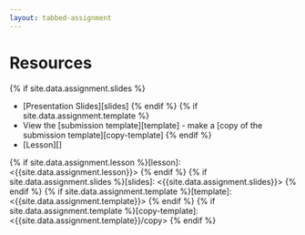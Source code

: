```yaml
---
layout: tabbed-assignment
---
```


# Resources

{% if site.data.assignment.slides %}
* [Presentation Slides][slides]
{% endif %}
{% if site.data.assignment.template %}
* View the [submission template][template] - make a [copy of the submission template][copy-template]
{% endif %}
* [Lesson][]

<!-- Don't edit links here, change them in _data/assignment.yml instead. -->

{% if site.data.assignment.lesson   %}[lesson]:        <{{site.data.assignment.lesson}}>        {% endif %}
{% if site.data.assignment.slides   %}[slides]:        <{{site.data.assignment.slides}}>        {% endif %}
{% if site.data.assignment.template %}[template]:      <{{site.data.assignment.template}}>      {% endif %}
{% if site.data.assignment.template %}[copy-template]: <{{site.data.assignment.template}}/copy> {% endif %}
